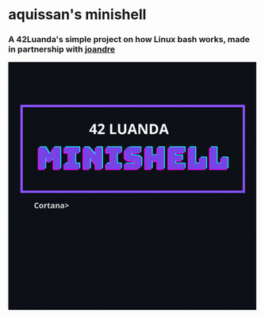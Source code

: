 # aquissan's minishell
<h3>
  A 42Luanda's simple project on how Linux bash works, made in partnership with <a href="https://github.com/Jose-Pedro-Andre">joandre</a>
</h3>
<img src="./MINISHELL (1).gif" width="500" height="500"></img>
